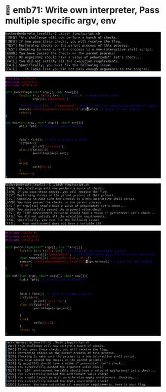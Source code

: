 # 🔴 emb71: Write own interpreter, Pass multiple specific argv, env



![I should have passed multiple arguments](<../.gitbook/assets/image (83).png>)

![So I mend my source code](<../.gitbook/assets/image (152).png>)

![Then this time instruction said I need environment variable '130'](<../.gitbook/assets/image (23).png>)

![Then what about this?](<../.gitbook/assets/image (7).png>)

![I get the flag.](<../.gitbook/assets/image (217).png>)
